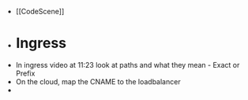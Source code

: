 - [[CodeScene]]
- # Ingress
- In ingress video at 11:23 look at paths and what they mean - Exact or Prefix
- On the cloud, map the CNAME to the loadbalancer
-